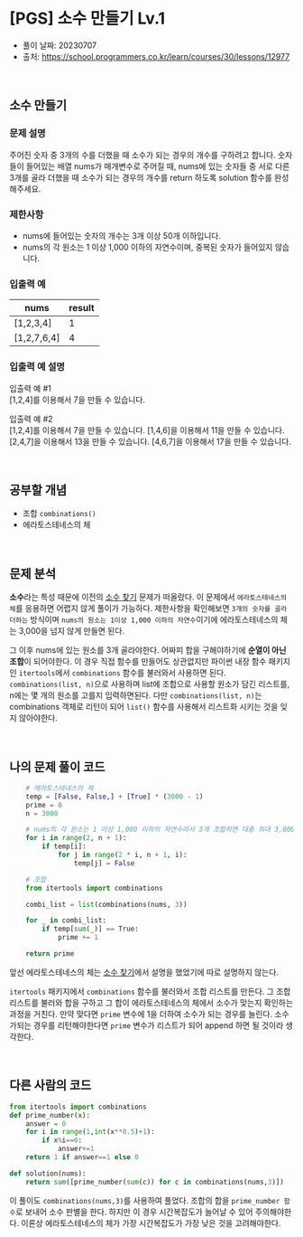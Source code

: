 # [PGS] 소수 만들기 Lv.1

- 풀이 날짜: 20230707
- 출처: <https://school.programmers.co.kr/learn/courses/30/lessons/12977>

<br />

## 소수 만들기

### 문제 설명

주어진 숫자 중 3개의 수를 더했을 때 소수가 되는 경우의 개수를 구하려고 합니다. 숫자들이 들어있는 배열 nums가 매개변수로 주어질 때, nums에 있는 숫자들 중 서로 다른 3개를 골라 더했을 때 소수가 되는 경우의 개수를 return 하도록 solution 함수를 완성해주세요.

### 제한사항

- nums에 들어있는 숫자의 개수는 3개 이상 50개 이하입니다.
- nums의 각 원소는 1 이상 1,000 이하의 자연수이며, 중복된 숫자가 들어있지 않습니다.

### 입출력 예

| nums        | result |
| ----------- | ------ |
| [1,2,3,4]   | 1      |
| [1,2,7,6,4] | 4      |

### 입출력 예 설명

입출력 예 #1  
[1,2,4]를 이용해서 7을 만들 수 있습니다.

입출력 예 #2  
[1,2,4]를 이용해서 7을 만들 수 있습니다.
[1,4,6]을 이용해서 11을 만들 수 있습니다.
[2,4,7]을 이용해서 13을 만들 수 있습니다.
[4,6,7]을 이용해서 17을 만들 수 있습니다.

<br />

## 공부할 개념

- 조합 `combinations()`
- 에라토스테네스의 체

<br />

## 문제 분석

**소수**라는 특성 때문에 이전의 [소수 찾기](/docs/%5BPGS%5D%EC%86%8C%EC%88%98%20%EC%B0%BE%EA%B8%B0-Lv.1.md) 문제가 떠올랐다. 이 문제에서 `에라토스테네스의 체`를 응용하면 어렵지 않게 풀이가 가능하다. 제한사항을 확인해보면 `3개의 숫자를 골라 더하는` 방식이며 `nums의 원소는 1이상 1,000 이하의 자연수`이기에 에라토스테네스의 체는 3,000을 넘지 않게 만들면 된다.

그 이후 nums에 있는 원소를 3개 골라야한다. 어짜피 합을 구해야하기에 **순열이 아닌 조합**이 되어야한다. 이 경우 직접 함수를 만들어도 상관없지만 파이썬 내장 함수 패키지인 `itertools`에서 `combinations` 함수를 불러와서 사용하면 된다. `combinations(list, n)`으로 사용하며 list에 조합으로 사용할 원소가 담긴 리스트를, n에는 몇 개의 원소를 고를지 입력하면된다. 다만 `combinations(list, n)`는 combinations 객체로 리턴이 되어 `list()` 함수를 사용해서 리스트화 시키는 것을 잊지 않아야한다.

<br />

## 나의 문제 풀이 코드

```python
    # 에라토스테네스의 체
    temp = [False, False,] + [True] * (3000 - 1)
    prime = 0
    n = 3000

    # nums의 각 원소는 1 이상 1,000 이하의 자연수라서 3개 조합하면 대충 최대 3,000까지 에라토스테네스의 체를 만들어놓으면 된다.
    for i in range(2, n + 1):
        if temp[i]:
            for j in range(2 * i, n + 1, i):
                temp[j] = False

    # 조합
    from itertools import combinations

    combi_list = list(combinations(nums, 3))

    for _ in combi_list:
        if temp[sum(_)] == True:
            prime += 1

    return prime
```

앞선 에라토스테네스의 체는 [소수 찾기](/docs/%5BPGS%5D%EC%86%8C%EC%88%98%20%EC%B0%BE%EA%B8%B0-Lv.1.md)에서 설명을 했었기에 따로 설명하지 않는다.

`itertools` 패키지에서 `combinations` 함수를 불러와서 조합 리스트를 만든다. 그 조합 리스트를 불러와 합을 구하고 그 합이 에라토스테네스의 체에서 소수가 맞는지 확인하는 과정을 거친다. 만약 맞다면 `prime` 변수에 1을 더하여 소수가 되는 경우를 늘린다. 소수가되는 경우를 리턴해야한다면 `prime` 변수가 리스트가 되어 append 하면 될 것이라 생각한다.

<br />

## 다른 사람의 코드

```python
from itertools import combinations
def prime_number(x):
    answer = 0
    for i in range(1,int(x**0.5)+1):
        if x%i==0:
            answer+=1
    return 1 if answer==1 else 0

def solution(nums):
    return sum([prime_number(sum(c)) for c in combinations(nums,3)])
```

이 풀이도 `combinations(nums,3)`를 사용하여 풀었다. 조합의 합을 `prime_number 함수`로 보내어 소수 판별을 한다. 하지만 이 경우 시간복잡도가 늘어날 수 있어 주의해야한다. 이론상 에라토스테네스의 체가 가장 시간복잡도가 가장 낮은 것을 고려해야한다.
